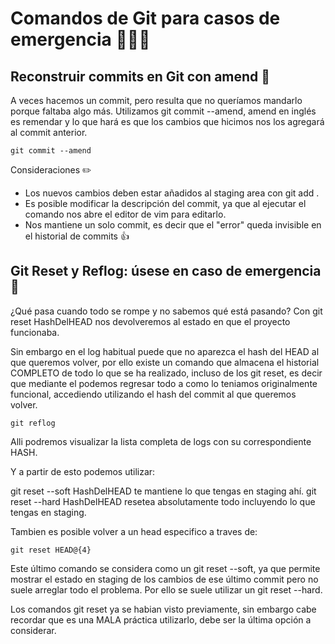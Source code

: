# Comandos de Git para casos de emergencia :rotating_light::rotating_light::rotating_light:

## Reconstruir commits en Git con amend :high_brightness:

A veces hacemos un commit, pero resulta que no queríamos mandarlo porque faltaba algo más. Utilizamos git commit --amend, amend en inglés es remendar y lo que hará es que los cambios que hicimos nos los agregará al commit anterior.

```
git commit --amend
```

Consideraciones :pencil2:

- Los nuevos cambios deben estar añadidos al staging area con git add .
- Es posible modificar la descripción del commit, ya que al ejecutar el comando nos abre el editor de vim para editarlo.
- Nos mantiene un solo commit, es decir que el "error" queda invisible en el historial de commits :+1:

## Git Reset y Reflog: úsese en caso de emergencia :loudspeaker:

¿Qué pasa cuando todo se rompe y no sabemos qué está pasando? Con git reset HashDelHEAD nos devolveremos al estado en que el proyecto funcionaba.

Sin embargo en el log habitual puede que no aparezca el hash del HEAD al que queremos volver, por ello existe un comando que almacena el historial COMPLETO de todo lo que se ha realizado, incluso de los git reset, es decir que mediante el podemos regresar todo a como lo teniamos originalmente funcional, accediendo utilizando el hash del commit al que queremos volver.

```
git reflog
```

Alli podremos visualizar la lista completa de logs con su correspondiente HASH.

Y a partir de esto podemos utilizar:

git reset --soft HashDelHEAD te mantiene lo que tengas en staging ahí.
git reset --hard HashDelHEAD resetea absolutamente todo incluyendo lo que tengas en staging.

Tambien es posible volver a un head especifico a traves de:

```
git reset HEAD@{4}
```
Este último comando se considera como un git reset --soft, ya que permite mostrar el estado en staging de los cambios de ese último commit pero no suele arreglar todo el problema. Por ello se suele utilizar un git reset --hard.

Los comandos git reset ya se habian visto previamente, sin embargo cabe recordar que es una MALA práctica utilizarlo, debe ser la última opción a considerar. 

